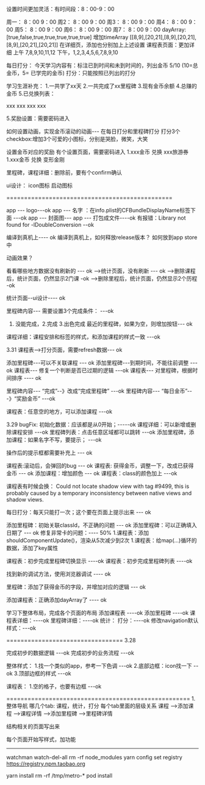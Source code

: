 设置时间更加灵活：有时间段：8：00-9：00

周一： 8：00  9：00
周2： 8：00  9：00
周3： 8：00  9：00
周4： 8：00  9：00
周5： 8：00  9：00
周6： 8：00  9：00
周7： 8：00  9：00
dayArray:[true,false,true,true,true,true,true]
增加timeArray
[[8,9],[20,21],[8,9],[20,21],[8,9],[20,21],[20,21]]
在详细页，添加也分别加上上述设置
课程表页面：更加详细
上午 7,8,9,10,11,12
下午，1,2,3,4,5,6,7,8,9,10

每日打分：
今天学习内容有：标注已到时间和未到时间的，列出金币 5/10  (10=总金币，5= 已学完的金币)
打分：只能按照已列出的打分



学习生涯补充：
1.一共学了xx天
2.一共完成了xx里程碑
3.现有金币余额
4.总赚的金币
5.已兑换列表：

xxx  xxx
xxx  xxx


5.奖励设置：需要密码进入



如何设置动画，实现金币滚动的动画--- 在每日打分和里程碑打分
打分3个checkbox:增加3个可爱的小图标，分别是哭脸，微笑，大笑

设置金币对应的奖励
有个设置页面，需要密码进入
1.xxx金币  兑换 xxx旅游券
1.xxx金币  兑换 变形金刚



里程碑，课程详细：删除前，要有个confirm确认


ui设计：
icon图标
启动图标



===============================================


app --- logo---ok
app --- 名字 ：在info.plist的CFBundleDisplayName标签下面 ---ok
app --- 封面图---
app --- 打包成文件----ok
有报错：Library not found for -lDoubleConversion --ok

编译到真机上---- ok
编译到真机上，如何释放release版本？
如何放到app store中

动画效果？


看看哪些地方数据没有刷新的 --- ok
-->统计页面，没有刷新  --- ok
-->删除课程后，统计页面，仍然显示2门课  -ok
-->删除里程后，统计页面，仍然显示2个历程  -ok


统计页面--ui设计----  ok


里程碑内容--- 需要设置3个完成条件： ---ok 
1. 没能完成，2.完成 3.出色完成
最近的里程碑，如果为空，则增加按钮--- ok


课程详细：课程安排和标签的样式，和添加课程的样式一致 ---ok


3.31
课程表-->打分页面，需要refresh数据--- ok

添加里程碑---可以不关联课程   --- ok
添加里程碑---到期时间，不能往前调整  ---ok
课程表--- 修复一个判断是否已过期的逻辑 ---ok
课程表--- 对里程碑，根据时间排序 ---- ok

里程碑内容--- “完成”--》改成“完成里程碑”   ---ok
里程碑内容--- “每日金币”---》“奖励金币”  ---ok

课程表：任意空的地方，可以添加课程   ---ok


3.29
bugFix:
初始化数据：应该都是从0开始；-----ok
课程详细：可以新增或删除课程安排   ---ok
里程碑列表：点击任意区域都可以跳转  ---ok
添加里程碑，添加课程：如果名字不写，要提示；  ---ok

操作后的提示框都需要补充上  --- ok

课程表:滚动后，会弹回的bug --- ok
课程表: 获得金币，调整一下，改成已获得金币  --- ok
添加课程：增加颜色  --- ok
课程表：class的颜色加上  ---ok


课程表有时候会换：
Could not locate shadow view with tag #9499, this is probably caused by a temporary inconsistency between native views and shadow views.




每日打分：每天只能打一次；这个要在页面上提示出来 --- ok







添加里程碑：初始关联classId，不正确的问题  --- ok
添加里程碑：可以正确填入日期了  --- ok
修复非常卡的问题：---- 50%
    1.课程表：添加shouldComponentUpdate()，渲染从5次减少到2次
    1.课程表：给map(...)循环的数据，添加了key属性

课程表：初步完成里程碑切换显示   ----ok
课程表：初步完成里程碑列表   ----ok


找到新的调试方法，使用浏览器调试  ---- ok

里程碑：添加了获得金币的字段，并增加对应的逻辑  ---  ok


添加课程表：正确添加dayArray了     ----  ok

学习下整体布局，完成各个页面的布局
添加课程表 ----ok
添加里程碑 ----ok
课程表详细：----ok
里程碑详细：----ok
统计：
打分：----ok
修改navigation默认样式：---ok


=================================
3.28

完成初步的数据逻辑   ---ok
完成初步的业务流程   ---ok


整体样式：
1.找一个类似的app，参考一下色调  ---ok
2.底部边框：icon找一下   --ok
3.顶部边框的样式   ---ok



课程表：
1.空的格子，也要有边框   ---ok




====================================================
1.整体导航
哪几个tab: 课程，统计，打分
每个tab里面的层级关系
课程
-->添加课程
-->课程详情
-->添加里程碑
-->里程碑详情


结构相关的页面写出来

每个页面开始写样式，加功能


****


watchman watch-del-all
rm -rf node_modules
yarn config set registry https://registry.npm.taobao.org

yarn install
rm -rf /tmp/metro-*
pod install

